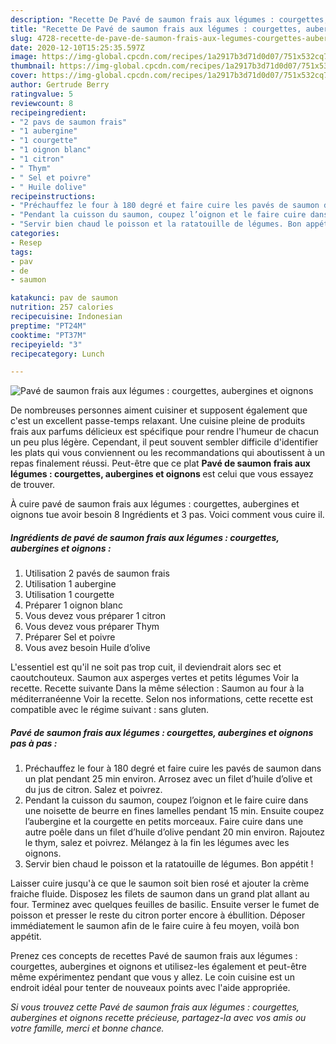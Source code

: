 ```yaml
---
description: "Recette De Pavé de saumon frais aux légumes : courgettes, aubergines et oignons"
title: "Recette De Pavé de saumon frais aux légumes : courgettes, aubergines et oignons"
slug: 4728-recette-de-pave-de-saumon-frais-aux-legumes-courgettes-aubergines-et-oignons
date: 2020-12-10T15:25:35.597Z
image: https://img-global.cpcdn.com/recipes/1a2917b3d71d0d07/751x532cq70/pave-de-saumon-frais-aux-legumes-courgettes-aubergines-et-oignons-photo-principale-de-la-recette.jpg
thumbnail: https://img-global.cpcdn.com/recipes/1a2917b3d71d0d07/751x532cq70/pave-de-saumon-frais-aux-legumes-courgettes-aubergines-et-oignons-photo-principale-de-la-recette.jpg
cover: https://img-global.cpcdn.com/recipes/1a2917b3d71d0d07/751x532cq70/pave-de-saumon-frais-aux-legumes-courgettes-aubergines-et-oignons-photo-principale-de-la-recette.jpg
author: Gertrude Berry
ratingvalue: 5
reviewcount: 8
recipeingredient:
- "2 pavs de saumon frais"
- "1 aubergine"
- "1 courgette"
- "1 oignon blanc"
- "1 citron"
- " Thym"
- " Sel et poivre"
- " Huile dolive"
recipeinstructions:
- "Préchauffez le four à 180 degré et faire cuire les pavés de saumon dans un plat pendant 25 min environ. Arrosez avec un filet d’huile d’olive et du jus de citron. Salez et poivrez."
- "Pendant la cuisson du saumon, coupez l’oignon et le faire cuire dans une noisette de beurre en fines lamelles pendant 15 min. Ensuite coupez l’aubergine et la courgette en petits morceaux. Faire cuire dans une autre poêle dans un filet d’huile d’olive pendant 20 min environ. Rajoutez le thym, salez et poivrez. Mélangez à la fin les légumes avec les oignons."
- "Servir bien chaud le poisson et la ratatouille de légumes. Bon appétit !"
categories:
- Resep
tags:
- pav
- de
- saumon

katakunci: pav de saumon 
nutrition: 257 calories
recipecuisine: Indonesian
preptime: "PT24M"
cooktime: "PT37M"
recipeyield: "3"
recipecategory: Lunch

---
```



![Pavé de saumon frais aux légumes : courgettes, aubergines et oignons](https://img-global.cpcdn.com/recipes/1a2917b3d71d0d07/751x532cq70/pave-de-saumon-frais-aux-legumes-courgettes-aubergines-et-oignons-photo-principale-de-la-recette.jpg)

De nombreuses personnes aiment cuisiner et supposent également que c'est un excellent passe-temps relaxant. Une cuisine pleine de produits frais aux parfums délicieux est spécifique pour rendre l'humeur de chacun un peu plus légère. Cependant, il peut souvent sembler difficile d'identifier les plats qui vous conviennent ou les recommandations qui aboutissent à un repas finalement réussi. Peut-être que ce plat <strong> Pavé de saumon frais aux légumes : courgettes, aubergines et oignons </strong> est celui que vous essayez de trouver.

<!--inarticleads1-->

À cuire pavé de saumon frais aux légumes : courgettes, aubergines et oignons tue avoir besoin 8 Ingrédients et 3 pas. Voici comment vous cuire il.

##### Ingrédients de pavé de saumon frais aux légumes : courgettes, aubergines et oignons :

1. Utilisation 2 pavés de saumon frais
1. Utilisation 1 aubergine
1. Utilisation 1 courgette
1. Préparer 1 oignon blanc
1. Vous devez vous préparer 1 citron
1. Vous devez vous préparer  Thym
1. Préparer  Sel et poivre
1. Vous avez besoin  Huile d’olive


L&#39;essentiel est qu&#39;il ne soit pas trop cuit, il deviendrait alors sec et caoutchouteux. Saumon aux asperges vertes et petits légumes Voir la recette. Recette suivante Dans la même sélection : Saumon au four à la méditerranéenne Voir la recette. Selon nos informations, cette recette est compatible avec le régime suivant : sans gluten. 

<!--inarticleads2-->

##### Pavé de saumon frais aux légumes : courgettes, aubergines et oignons pas à pas :

1. Préchauffez le four à 180 degré et faire cuire les pavés de saumon dans un plat pendant 25 min environ. Arrosez avec un filet d’huile d’olive et du jus de citron. Salez et poivrez.
1. Pendant la cuisson du saumon, coupez l’oignon et le faire cuire dans une noisette de beurre en fines lamelles pendant 15 min. Ensuite coupez l’aubergine et la courgette en petits morceaux. Faire cuire dans une autre poêle dans un filet d’huile d’olive pendant 20 min environ. Rajoutez le thym, salez et poivrez. Mélangez à la fin les légumes avec les oignons.
1. Servir bien chaud le poisson et la ratatouille de légumes. Bon appétit !


Laisser cuire jusqu&#39;à ce que le saumon soit bien rosé et ajouter la crème fraiche fluide. Disposez les filets de saumon dans un grand plat allant au four. Terminez avec quelques feuilles de basilic. Ensuite verser le fumet de poisson et presser le reste du citron porter encore à ébullition. Déposer immédiatement le saumon afin de le faire cuire à feu moyen, voilà bon appétit. 

<!--inarticleads1-->

<p>
Prenez ces concepts de recettes Pavé de saumon frais aux légumes : courgettes, aubergines et oignons et utilisez-les également et peut-être même expérimentez pendant que vous y allez. Le coin cuisine est un endroit idéal pour tenter de nouveaux points avec l'aide appropriée.
</p>

<p>
<i>Si vous trouvez cette Pavé de saumon frais aux légumes : courgettes, aubergines et oignons recette précieuse, partagez-la avec vos amis ou votre famille, merci et bonne chance.</i>
</p>
